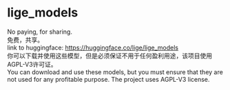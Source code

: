 # lige_models
No paying, for sharing.  
免费，共享。  
link to huggingface: https://huggingface.co/lige/lige_models  
你可以下载并使用这些模型，但是必须保证不用于任何盈利用途，该项目使用AGPL-V3许可证。  
You can download and use these models, but you must ensure that they are not used for any profitable purpose. The project uses AGPL-V3 license.
